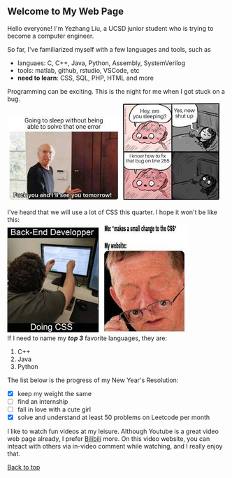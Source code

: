 ## Welcome to My Web Page

Hello everyone! I'm Yezhang Liu, a UCSD junior student who is trying to become a computer engineer. 

So far, I've familiarized myself with a few languages and tools, such as 
- languaes: C, C++, Java, Python, Assembly, SystemVerilog
- tools: matlab, github, rstudio, VSCode, etc
- **need to learn**: CSS, SQL, PHP, HTML and more

Programming can be exciting. This is the night for me when I got stuck on a bug.  
![meme3](./3.jfif)
![meme4](./4.jfif)  

I've heard that we will use a lot of CSS this quarter. 
I hope it won't be like this:  
![meme2](./meme2.jfif) ![meme1](./meme1.jfif)   
If I need to name my ***top 3*** favorite languages, they are:
1. C++
2. Java
3. Python  

The list below is the progress of my New Year's Resolution:
- [x] keep my weight the same
- [ ] find an internship
- [ ] fall in love with a cute girl
- [x] solve and understand at least 50 problems on Leetcode per month  

I like to watch fun videos at my leisure. Although Youtube is a great video web 
page already, I prefer [Bilibili](https://www.bilibili.com/) more. On this video 
website, you can inteact with others via in-video comment while watching, and I 
really enjoy that.

[Back to top](#welcome-to-my-web-page)
